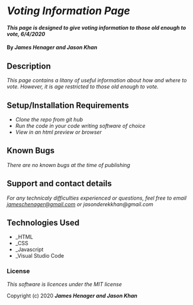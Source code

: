 # _Voting Information Page_

#### _This page is designed to give voting information to those old enough to vote, 6/4/2020_

#### By _**James Henager and Jason Khan**_

## Description

_This page contains a litany of useful information about how and where to vote. However, it is age restricted to those old enough to vote._

## Setup/Installation Requirements

* _Clone the repo from git hub_
* _Run the code in your code writing software of choice_
* _View in an html preview or browser_



## Known Bugs

_There are no known bugs at the time of publishing_

## Support and contact details

_For any technicaly difficulties experienced or questions, feel free to email jameschenager@gmail.com or jasonderekkhan@gmail.com_

## Technologies Used

* _HTML
* _CSS
* _Javascript
* _Visual Studio Code

### License

*This software is licences under the MIT license*

Copyright (c) 2020 **_James Henager and Jason Khan_**
